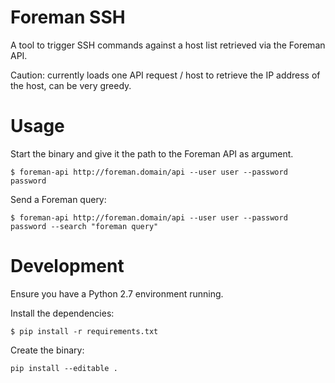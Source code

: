 # Foreman SSH

A tool to trigger SSH commands against a host list retrieved via the Foreman API.

Caution: currently loads one API request / host to retrieve the IP address of the host, can be very greedy.

# Usage

Start the binary and give it the path to the Foreman API as argument.

````
$ foreman-api http://foreman.domain/api --user user --password password
````

Send a Foreman query:

````
$ foreman-api http://foreman.domain/api --user user --password password --search "foreman query"
````

# Development 

Ensure you have a Python 2.7 environment running.

Install the dependencies:

````
$ pip install -r requirements.txt
````

Create the binary:

````
pip install --editable .
````


